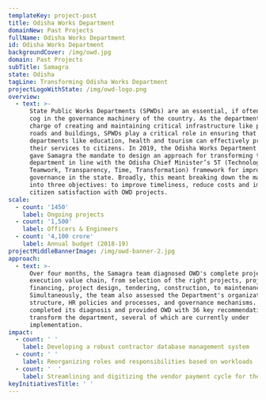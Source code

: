 ```yaml
---
templateKey: project-post
title: Odisha Works Department
domainNew: Past Projects
fullName: Odisha Works Department
id: Odisha Works Department
backgroundCover: /img/owd.jpg
domain: Past Projects
subTitle: Samagra
state: Odisha
tagLine: Transforming Odisha Works Department
projectLogoWithState: /img/owd-logo.png
overview:
  - text: >-
      State Public Works Departments (SPWDs) are an essential, if often ignored,
      cog in the governance machinery of the country. As the departments in
      charge of creating and maintaining critical infrastructure like public
      roads and buildings, SPWDs play a critical role in ensuring that other
      departments like education, health and tourism can effectively provide
      their services to citizens. In 2019, the Odisha Works Department (OWD)
      gave Samagra the mandate to design an approach for transforming the
      department in line with the Odisha Chief Minister’s 5T (Technology,
      Teamwork, Transparency, Time, Transformation) framework for improving
      governance in the state. Broadly, this meant breaking down the mandate
      into three objectives: to improve timeliness, reduce costs and improve
      citizen satisfaction with OWD projects.
scale:
  - count: '1450'
    label: Ongoing projects
  - count: '1,500'
    label: Officers & Engineers
  - count: '4,100 crore'
    label: Annual budget (2018-19)
projectMiddleBannerImage: /img/owd-banner-2.jpg
approach:
  - text: >-
      Over four months, the Samagra team diagnosed OWD's complete project
      execution value chain, from selection of the right projects, project
      financing, project design, tendering, construction, to maintenance.
      Simultaneously, the team also assessed the Department's organization
      structure, HR policies and processes, and governance mechanisms. The team
      completed its diagnosis and provided OWD with 36 key recommendations to
      transform the department, several of which are currently under
      implementation.
impact:
  - count: ' '
    label: Developing a robust contractor database management system
  - count: ' '
    label: Reorganizing roles and responsibilities based on workloads
  - count: '  '
    label: Streamlining and digitizing the vendor payment cycle for the department
keyInitiativesTitle: ' '
---
```


